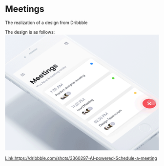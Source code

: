 # Meetings

The realization of a design from Dribbble

The design is as follows:
 ![image](https://github.com/NovemberTri/Meetings/blob/master/meet-2.gif)

<Link:https://dribbble.com/shots/3360297-AI-powered-Schedule-a-meeting>
